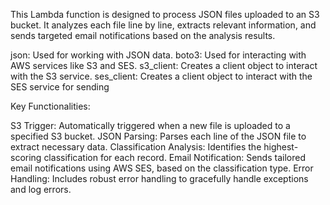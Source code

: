 This Lambda function is designed to process JSON files uploaded to an S3 bucket. It analyzes each file line by line, extracts relevant information, and sends targeted email notifications based on the analysis results.

json: Used for working with JSON data. boto3: Used for interacting with AWS services like S3 and SES. s3_client: Creates a client object to interact with the S3 service. ses_client: Creates a client object to interact with the SES service for sending

Key Functionalities:

S3 Trigger: Automatically triggered when a new file is uploaded to a specified S3 bucket. JSON Parsing: Parses each line of the JSON file to extract necessary data. Classification Analysis: Identifies the highest-scoring classification for each record. Email Notification: Sends tailored email notifications using AWS SES, based on the classification type. Error Handling: Includes robust error handling to gracefully handle exceptions and log errors.

